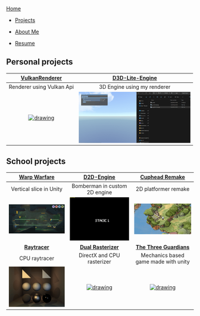 <link href="../Content/StyleSheet.css" rel="stylesheet"/> 

<div class="nav-bar">
  <md-block>

<a href="../" class="active">Home</a>
- <a href="../Projects/" class="active">Projects</a>
- <a href="../AboutMe/">About Me</a>
- <a href="../Resume/">Resume</a>

  </md-block>
</div>

## Personal projects

|[**VulkanRenderer**](VulkanRenderer/)|[**D3D-Lite-Engine**](D3D-Lite-Engine/)|
|:----------------------------------------:|:----------------------------------------:|
| Renderer using Vulkan Api | 3D Engine using my renderer |
|<a href="VulkanRenderer/"><img src="../Content/VulkanRenderer3D.gif" alt="drawing" width="300"/>|<a href="D3D-Lite-Engine/"><img src="../Content/D3D-Lite-Engine.gif" alt="drawing" width="300"/>|


## School projects

|[**Warp Warfare**](WarpWarfare/)|[**D2D-Engine**](D2D-Engine/)|[**Cuphead Remake**](CupheadRemake/)|
|:----------------------------------------:|:----------------------------------------:|:----------------------------------------:|
| Vertical slice in Unity| Bomberman in custom 2D engine | 2D platformer remake |
|<a href="WarpWarfare/"><img src="../Content/WarpWarfare.png" alt="drawing" width="300"/>|<a href="D2D-Engine/"><img src="../Content/Bomberman.gif" alt="drawing" width="300"/>|<a href="CupheadRemake/"><img src="../Content/Cuphead.gif" alt="drawing" width="300"/>|
|[**Raytracer**](SoftwareRayTracer/)|[**Dual Rasterizer**](DualRasterizer/)|[**The Three Guardians**](TheThreeGuardians/)|
| CPU raytracer | DirectX and CPU rasterizer | Mechanics based game made with unity |
|<a href="SoftwareRayTracer/"><img src="../Content/RayTracer.gif" alt="drawing" width="300"/>|<a href="DualRasterizer/"><img src="../Content/DualRasterizer.gif" alt="drawing" width="300"/>| <a href="TheThreeGuardians/"><img src="../Content/TheThreeGuardians.gif" alt="drawing" width="300"/>
